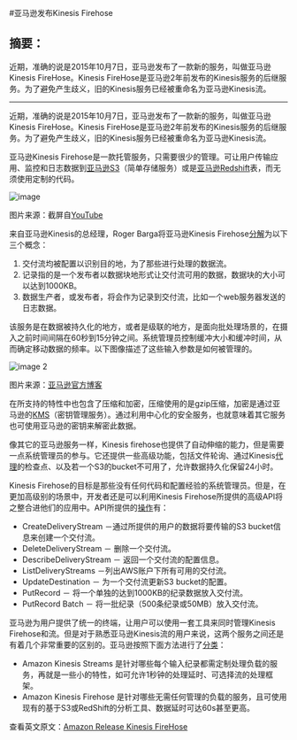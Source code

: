 #亚马逊发布Kinesis Firehose 

## 摘要：
近期，准确的说是2015年10月7日，亚马逊发布了一款新的服务，叫做亚马逊Kinesis FireHose。Kinesis FireHose是亚马逊2年前发布的Kinesis服务的后继服务。为了避免产生歧义，旧的Kinesis服务已经被重命名为亚马逊Kinesis流。

--------------------------------------------------
近期，准确的说是2015年10月7日，亚马逊发布了一款新的服务，叫做亚马逊Kinesis FireHose。Kinesis FireHose是亚马逊2年前发布的Kinesis服务的后继服务。为了避免产生歧义，旧的Kinesis服务已经被重命名为亚马逊Kinesis流。

亚马逊Kinesis Firehose是一款托管服务，只需要很少的管理。可让用户传输应用、监控和日志数据到[亚马逊S3](https://aws.amazon.com/s3/)（简单存储服务）或是[亚马逊Redshift](https://aws.amazon.com/redshift/)表，而无须使用定制的代码。

![image](http://cdn.infoq.com/statics_s1_20151020-0055-2/resource/news/2015/11/Kinesis-Firehose-Announcement/en/resources/Firehose2.png)

图片来源：截屏自[YouTube](https://www.youtube.com/watch?v=YQR_5W4XC94)

来自亚马逊Kinesis的总经理，Roger Barga将亚马逊Kinesis Firehose[分解](https://www.youtube.com/watch?v=lkRoQlhWDXA)为以下三个概念：

1. 交付流均被配置以识别目的地，为了那些进行处理的数据流。
2. 记录指的是一个发布者以数据块地形式让交付流可用的数据，数据块的大小可以达到1000KB。
3.  数据生产者，或发布者，将会作为记录到交付流，比如一个web服务器发送的日志数据。

该服务是在数据被持久化的地方，或者是级联的地方，是面向批处理场景的，在摄入之前时间间隔在60秒到15分钟之间。系统管理员控制缓冲大小和缓冲时间，从而确定移动数据的频率。以下图像描述了这些输入参数是如何被管理的。

![image 2](http://cdn.infoq.com/statics_s1_20151020-0055-2/resource/news/2015/11/Kinesis-Firehose-Announcement/en/resources/DataStreams2.png)

图片来源：[亚马逊官方博客](https://aws.amazon.com/blogs/aws/amazon-kinesis-firehose-simple-highly-scalable-data-ingestion/)

在所支持的特性中也包含了压缩和加密，压缩使用的是gzip压缩，加密是通过亚马逊的[KMS](https://aws.amazon.com/kms/)（密钥管理服务）。通过利用中心化的安全服务，也就意味着其它服务也可使用亚马逊的密钥来解密此数据。

像其它的亚马逊服务一样，Kinesis firehose也提供了自动伸缩的能力，但是需要一点系统管理员的参与。它还提供一些高级功能，包括文件轮询、通过Kinesis[代理](http://docs.aws.amazon.com/firehose/latest/dev/writing-with-agents.html)的检查点、以及若一个S3的bucket不可用了，允许数据持久化保留24小时。

Kinesis Firehose的目标是那些没有任何代码和配置经验的系统管理员。但是，在更加高级别的场景中，开发者还是可以利用Kinesis Firehose所提供的高级API将之整合进他们的应用中。API所提供的[操作](https://www.youtube.com/watch?v=lkRoQlhWDXA)有：

* CreateDeliveryStream －通过所提供的用户的数据将要传输的S3 bucket信息来创建一个交付流。
* DeleteDeliveryStream － 删除一个交付流。
* DescribeDeliveryStream － 返回一个交付流的配置信息。
* ListDeliveryStreams －列出AWS账户下所有可用的交付流。
* UpdateDestination － 为一个交付流更新S3 bucket的配置。
* PutRecord － 将一个单独的达到1000KB的纪录数据放入交付流。
* PutRecord Batch － 将一批纪录（500条纪录或50MB）放入交付流。


亚马逊为用户提供了统一的终端，让用户可以使用一套工具来同时管理Kinesis Firehose和流。但是对于熟悉亚马逊Kinesis流的用户来说，这两个服务之间还是有着几个非常重要的区别的。亚马逊按照下面方法进行了[分类](https://www.youtube.com/watch?v=lkRoQlhWDXA)：

* Amazon Kinesis Streams 是针对哪些每个输入纪录都需定制处理负载的服务，再就是一些小的特性，如可允许1秒钟的处理延时、可选择流的处理框架。
* Amazon Kinesis Firehose 是针对哪些无需任何管理的负载的服务，且可使用现有的基于S3或RedShift的分析工具、数据延时可达60s甚至更高。

查看英文原文：[Amazon Release Kinesis FireHose](http://www.infoq.com/news/2015/11/Kinesis-Firehose-Announcement)
